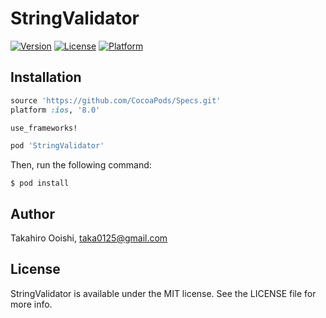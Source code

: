# StringValidator

[![Version](https://img.shields.io/cocoapods/v/StringValidator.svg?style=flat)](http://cocoadocs.org/docsets/StringValidator)
[![License](https://img.shields.io/cocoapods/l/StringValidator.svg?style=flat)](http://cocoadocs.org/docsets/StringValidator)
[![Platform](https://img.shields.io/cocoapods/p/StringValidator.svg?style=flat)](http://cocoadocs.org/docsets/StringValidator)

## Installation

```ruby
source 'https://github.com/CocoaPods/Specs.git'
platform :ios, '8.0'

use_frameworks!

pod 'StringValidator'
```

Then, run the following command:

```console
$ pod install
```

## Author

Takahiro Ooishi, taka0125@gmail.com

## License

StringValidator is available under the MIT license. See the LICENSE file for more info.
